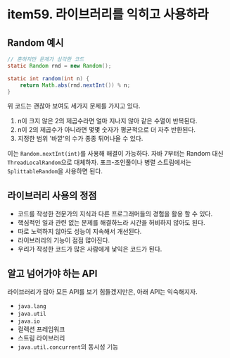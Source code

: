 # item59. 라이브러리를 익히고 사용하라

## Random 예시
``` java
// 흔하지만 문제가 심각한 코드
static Random rnd = new Random();

static int random(int n) {
    return Math.abs(rnd.nextInt()) % n;
}
```
위 코드는 괜찮아 보여도 세가지 문제를 가지고 있다.
1. n이 크지 않은 2의 제곱수라면 얼마 지나지 않아 같은 수열이 반복된다. 
2. n이 2의 제곱수가 아니라면 몇몇 숫자가 평균적으로 더 자주 반환된다. 
3. 지정한 범위 '바깥'의 수가 종종 튀어나올 수 있다.  

이는 `Random.nextInt(int)`를 사용해 해결이 가능하다. 자바 7부터는 Random 대신 `ThreadLocalRandom`으로 대체하자. 
포크-조인풀이나 병렬 스트림에서는 `SplittableRandom`을 사용하면 된다.  

## 라이브러리 사용의 정점
* 코드를 작성한 전문가의 지식과 다른 프로그래머들의 경험을 활용 할 수 있다. 
* 핵심적인 일과 관련 없는 문제를 해결하느라 시간을 허비하지 않아도 된다.
* 따로 노력하지 않아도 성능이 지속해서 개선된다.
* 라이브러리의 기능이 점점 많아진다.
* 우리가 작성한 코드가 많은 사람에게 낯익은 코드가 된다.

## 알고 넘어가야 하는 API
라이브러리가 많아 모든 API를 보기 힘들겠지만은, 아래 API는 익숙해지자.
* `java.lang`
* `java.util`
* `java.io`
* 컬렉션 프레임워크
* 스트림 라이브러리
* `java.util.concurrent`의 동시성 기능
